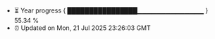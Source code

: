- ⏳ Year progress { ████████████████▁▁▁▁▁▁▁▁▁▁▁▁▁▁ } 55.34 %
- ⏰ Updated on Mon, 21 Jul 2025 23:26:03 GMT

